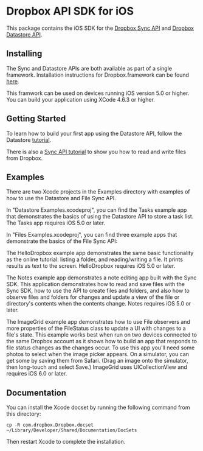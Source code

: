 Dropbox API SDK for iOS
=======================

This package contains the iOS SDK for the
[Dropbox Sync API](https://www.dropbox.com/developers/sync) and 
[Dropbox Datastore API](https://www.dropbox.com/developers/datastore).

Installing
----------

The Sync and Datastore APIs are both available as part of a single
framework.  Installation instructions for Dropbox.framework can be
found [here](https://www.dropbox.com/developers/datastore/sdks/ios).

This framwork can be used on devices running iOS version 5.0 or
higher.  You can build your application using XCode 4.6.3 or higher.

Getting Started
---------------

To learn how to build your first app using the Datastore API, follow the
Datastore [tutorial](https://www.dropbox.com/developers/datastore/tutorial/ios).

There is also a [Sync API tutorial](https://www.dropbox.com/developers/sync/tutorial/ios)
to show you how to read and write files from Dropbox.

Examples
--------

There are two Xcode projects in the Examples directory with examples of how to
use the Datastore and File Sync API. 

In "Datastore Examples.xcodeproj", you can find the Tasks example app that
demonstrates the basics of using the Datastore API to store a task list.
The Tasks app requires iOS 5.0 or later.

In "Files Examples.xcodeproj", you can find three example apps that
demonstrate the basics of the File Sync API:

The HelloDropbox example app demonstrates the same basic functionality
as the online tutorial: listing a folder, and reading/writing a file.
It prints results as text to the screen.  HelloDropbox requires iOS
5.0 or later.

The Notes example app demonstrates a note editing app built with the
Sync SDK. This application demonstrates how to read and save files
with the Sync SDK, how to use the API to create files and folders, and
also how to observe files and folders for changes and update a view of
the file or directory's contents when the contents change.  Notes
requires iOS 5.0 or later.

The ImageGrid example app demonstrates how to use File observers and
more properties of the FileStatus class to update a UI with changes to
a file's state. This example works best when run on two devices
connected to the same Dropbox account as it shows how to build an app
that responds to file status changes as the changes occur.  To use
this app you'll need some photos to select when the image picker
appears.  On a simulator, you can get some by saving them from Safari.
(Drag an image onto the simulator, then long-touch and select Save.)
ImageGrid uses UICollectionView and requires iOS 6.0 or later.

Documentation
-------------

You can install the Xcode docset by running the following command from
this directory:

    cp -R com.dropbox.Dropbox.docset ~/Library/Developer/Shared/Documentation/DocSets

Then restart Xcode to complete the installation.
